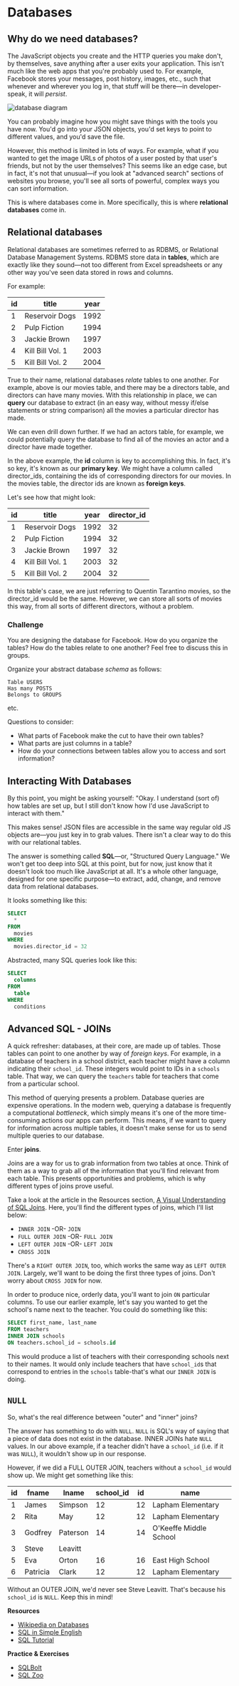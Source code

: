 # Databases


## Why do we need databases?

The JavaScript objects you create and the HTTP queries you make don't, by themselves, save anything after a user exits your application. This isn't much like the web apps that you're probably used to. For example, Facebook stores your messages, post history, images, etc., such that whenever and wherever you log in, that stuff will be there—in developer-speak, it will *persist*.

![database diagram](http://felixthea.com/wp-content/uploads/2014/04/Diagram-of-Fullstack.png)

You can probably imagine how you might save things with the tools you have now. You'd go into your JSON objects, you'd set keys to point to different values, and you'd save the file.

However, this method is limited in lots of ways. For example, what if you wanted to get the image URLs of photos of a user posted by that user's friends, but not by the user themselves? This seems like an edge case, but in fact, it's not that unusual—if you look at "advanced search" sections of websites you browse, you'll see all sorts of powerful, complex ways you can sort information.

This is where databases come in. More specifically, this is where **relational databases** come in.

## Relational databases

Relational databases are sometimes referred to as RDBMS, or Relational Database Management Systems. RDBMS store data in **tables**, which are exactly like they sound—not too different from Excel spreadsheets or any other way you've seen data stored in rows and columns.

For example:

| id  | title            | year |
| --- | ---------------- | ---- |
| 1   | Reservoir Dogs   | 1992 |
| 2   | Pulp Fiction     | 1994 |
| 3   | Jackie Brown     | 1997 |
| 4   | Kill Bill Vol. 1 | 2003 |
| 5   | Kill Bill Vol. 2 | 2004 |

True to their name, relational databases *relate* tables to one another. For example, above is our movies table, and there may be a directors table, and directors can have many movies. With this relationship in place, we can **query** our database to extract (in an easy way, without messy if/else statements or string comparison) all the movies a particular director has made.

We can even drill down further. If we had an actors table, for example, we could potentially query the database to find all of the movies an actor and a director have made together.

In the above example, the **id** column is key to accomplishing this. In fact, it's so key, it's known as our **primary key**. We might have a column called director_ids, containing the ids of corresponding directors for our movies. In the movies table, the director ids are known as **foreign keys**.

Let's see how that might look:

| id  | title            | year | director_id |
| --- | ---------------- | ---- | ----------- |
| 1   | Reservoir Dogs   | 1992 | 32          |
| 2   | Pulp Fiction     | 1994 | 32          |
| 3   | Jackie Brown     | 1997 | 32          |
| 4   | Kill Bill Vol. 1 | 2003 | 32          |
| 5   | Kill Bill Vol. 2 | 2004 | 32          |

In this table's case, we are just referring to Quentin Tarantino movies, so the director_id would be the same. However, we can store all sorts of movies this way, from all sorts of different directors, without a problem.

### Challenge

You are designing the database for Facebook. How do you organize the tables? How do the tables relate to one another? Feel free to discuss this in groups.

Organize your abstract database *schema* as follows:

```
Table USERS
Has many POSTS
Belongs to GROUPS
```
etc.

Questions to consider:
* What parts of Facebook make the cut to have their own tables?
* What parts are just columns in a table?
* How do your connections between tables allow you to access and sort information?

## Interacting With Databases

By this point, you might be asking yourself: "Okay. I understand (sort of) how tables are set up, but I still don't know how I'd use JavaScript to interact with them."

This makes sense! JSON files are accessible in the same way regular old JS objects are—you just key in to grab values. There isn't a clear way to do this with our relational tables.

The answer is something called **SQL**—or, "Structured Query Language." We won't get too deep into SQL at this point, but for now, just know that it doesn't look too much like JavaScript at all. It's a whole other language, designed for one specific purpose—to extract, add, change, and remove data from relational databases.

It looks something like this:

```sql
SELECT
  *
FROM
  movies
WHERE
  movies.director_id = 32
```

Abstracted, many SQL queries look like this:

```sql
SELECT
  columns
FROM
  table
WHERE
  conditions
```

## Advanced SQL - JOINs

A quick refresher: databases, at their core, are made up of tables. Those tables can point to one another by way of _foreign keys_. For example, in a database of teachers in a school district, each teacher might have a column indicating their `school_id`. These integers would point to IDs in a `schools` table. That way, we can query the `teachers` table for teachers that come from a particular school.

This method of querying presents a problem. Database queries are expensive operations. In the modern web, querying a database is frequently a computational _bottleneck_, which simply means it's one of the more time-consuming actions our apps can perform. This means, if we want to query for information across multiple tables, it doesn't make sense for us to send multiple queries to our database.

Enter **joins**.

Joins are a way for us to grab information from two tables at once. Think of them as a way to grab all of the information that you'll find relevant from each table. This presents opportunities and problems, which is why different types of joins prove useful.

Take a look at the article in the Resources section, [A Visual Understanding of SQL Joins](https://blog.codinghorror.com/a-visual-explanation-of-sql-joins/). Here, you'll find the different types of joins, which I'll list below:

- `INNER JOIN` -OR- `JOIN`
- `FULL OUTER JOIN` -OR- `FULL JOIN`
- `LEFT OUTER JOIN` -OR- `LEFT JOIN`
- `CROSS JOIN`

There's a `RIGHT OUTER JOIN`, too, which works the same way as `LEFT OUTER JOIN`. Largely, we'll want to be doing the first three types of joins. Don't worry about `CROSS JOIN` for now.

In order to produce nice, orderly data, you'll want to join `ON` particular columns. To use our earlier example, let's say you wanted to get the school's name next to the teacher. You could do something like this:

```sql
SELECT first_name, last_name
FROM teachers
INNER JOIN schools
ON teachers.school_id = schools.id
```

This would produce a list of teachers with their corresponding schools next to their names. It would only include teachers that have `school_id`s that correspond to entries in the `schools` table-that's what our `INNER JOIN` is doing.

## `NULL`

So, what's the real difference between "outer" and "inner" joins?

The answer has something to do with `NULL`. `NULL` is SQL's way of saying that a piece of data does not exist in the database. INNER JOINs hate `NULL` values. In our above example, if a teacher didn't have a `school_id` (i.e. if it was `NULL`), it wouldn't show up in our response.

However, if we did a FULL OUTER JOIN, teachers without a `school_id` would show up. We might get something like this:

| id  | fname    | lname    | school_id | id  | name                   |
| --- | -------- | -------- | --------- | --- | ---------------------- |
| 1   | James    | Simpson  | 12        | 12  | Lapham Elementary      |
| 2   | Rita     | May      | 12        | 12  | Lapham Elementary      |
| 3   | Godfrey  | Paterson | 14        | 14  | O'Keeffe Middle School |
| 3   | Steve    | Leavitt  |           |     |                        |
| 5   | Eva      | Orton    | 16        | 16  | East High School       |
| 6   | Patricia | Clark    | 12        | 12  | Lapham Elementary      |

Without an OUTER JOIN, we'd never see Steve Leavitt. That's because his `school_id` is `NULL`. Keep this in mind!


**Resources**
* [Wikipedia on Databases](https://en.wikipedia.org/wiki/Database)
* [SQL in Simple English](http://www.codecoffee.com/articles/sql1.html)
* [SQL Tutorial](http://www.sqltutorial.org/)

**Practice & Exercises**
* [SQLBolt](https://sqlbolt.com)
* [SQL Zoo](https://sqlzoo.net/)
